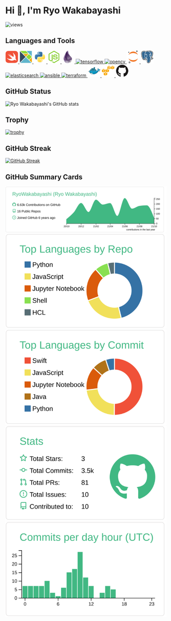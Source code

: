 # Hi 👋, I'm Ryo Wakabayashi

![views](https://komarev.com/ghpvc/?username=RyoWakabayashi&label=Profile%20views&color=0e75b6&style=flat)

## Languages and Tools

<p align="left">
  <a href="https://developer.apple.com/swift/" target="_blank">
    <img src="https://raw.githubusercontent.com/devicons/devicon/master/icons/swift/swift-original.svg" alt="swift" width="40" height="40"/>
  </a>
  <a href="https://elm-lang.org/" target="_blank">
    <img src="https://raw.githubusercontent.com/devicons/devicon/master/icons/elm/elm-original.svg" alt="elm" width="40" height="40"/>
  </a>
  <a href="https://www.python.org" target="_blank">
    <img src="https://raw.githubusercontent.com/devicons/devicon/master/icons/python/python-original.svg" alt="python" width="40" height="40"/>
  </a>
  <a href="https://nodejs.org" target="_blank">
    <img src="https://raw.githubusercontent.com/devicons/devicon/master/icons/nodejs/nodejs-original.svg" alt="nodejs" width="40" height="40"/>
  </a>
  <a href="https://elixir-lang.org" target="_blank">
    <img src="https://raw.githubusercontent.com/devicons/devicon/master/icons/elixir/elixir-original.svg" alt="elixir" width="40" height="40"/>
  </a>
  <a href="https://www.tensorflow.org" target="_blank">
    <img src="https://www.vectorlogo.zone/logos/tensorflow/tensorflow-icon.svg" alt="tensorflow" width="40" height="40"/>
  </a>
  <a href="https://opencv.org/" target="_blank">
    <img src="https://www.vectorlogo.zone/logos/opencv/opencv-icon.svg" alt="opencv" width="40" height="40"/>
  </a>
  <a href="https://jupyter.org/" target="_blank">
    <img src="https://raw.githubusercontent.com/devicons/devicon/master/icons/jupyter/jupyter-original.svg" alt="jupyter" width="40" height="40"/>
  </a>
  <a href="https://www.postgresql.org" target="_blank">
    <img src="https://raw.githubusercontent.com/devicons/devicon/master/icons/postgresql/postgresql-original.svg" alt="postgresql" width="40" height="40"/>
  </a>
  <a href="https://www.elastic.co" target="_blank">
    <img src="https://www.vectorlogo.zone/logos/elastic/elastic-icon.svg" alt="elasticsearch" width="40" height="40"/>
  </a>
  <a href="https://www.ansible.com/" target="_blank">
    <img src="https://www.vectorlogo.zone/logos/ansible/ansible-icon.svg" alt="ansible" width="40" height="40"/>
  </a>
  <a href="https://www.terraform.io/" target="_blank">
    <img src="https://www.vectorlogo.zone/logos/terraformio/terraformio-icon.svg" alt="terraform" width="40" height="40"/>
  </a>
  <a href="https://www.docker.com/" target="_blank">
    <img src="https://raw.githubusercontent.com/devicons/devicon/master/icons/docker/docker-original.svg" alt="docker" width="40" height="40"/>
  </a>
  <a href="https://aws.amazon.com" target="_blank">
    <img src="https://raw.githubusercontent.com/devicons/devicon/master/icons/amazonwebservices/amazonwebservices-original.svg" alt="aws" width="40" height="40"/>
  </a>
  <a href="https://github.com/" target="_blank">
    <img src="https://raw.githubusercontent.com/devicons/devicon/master/icons/github/github-original.svg" alt="github" width="40" height="40"/>
  </a>
</p>

## GitHub Status

![Ryo Wakabayashi's GitHub stats](https://github-readme-stats.vercel.app/api?username=RyoWakabayashi&count_private=true&show_icons=true&theme=cobalt)

## Trophy

[![trophy](https://github-profile-trophy.vercel.app/?username=RyoWakabayashi&no-frame=true&theme=juicyfresh&row=2&column=4)](https://github.com/ryo-ma/github-profile-trophy)

## GitHub Streak

[![GitHub Streak](http://github-readme-streak-stats.herokuapp.com?user=RyoWakabayashi&theme=jolly&date_format=%5BY.%5Dn.j)](https://git.io/streak-stats)

## GitHub Summary Cards

[![](./profile-summary-card-output/vue/0-profile-details.svg)](https://github.com/vn7n24fzkq/github-profile-summary-cards)
[![](./profile-summary-card-output/vue/1-repos-per-language.svg)](https://github.com/vn7n24fzkq/github-profile-summary-cards) [![](./profile-summary-card-output/vue/2-most-commit-language.svg)](https://github.com/vn7n24fzkq/github-profile-summary-cards)
[![](./profile-summary-card-output/vue/3-stats.svg)](https://github.com/vn7n24fzkq/github-profile-summary-cards) [![](./profile-summary-card-output/vue/4-productive-time.svg)](https://github.com/vn7n24fzkq/github-profile-summary-cards)
